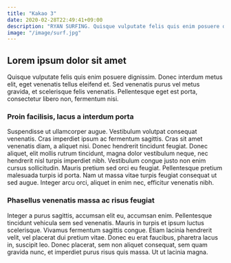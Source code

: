 ```yaml
---
title: "Kakao 3"
date: 2020-02-28T22:49:41+09:00
description: "RYAN SURFING. Quisque vulputate felis quis enim posuere dignissim. Donec interdum metus elit, eget venenatis tellus eleifend et. Sed venenatis purus vel metus gravida, et scelerisque felis venenatis. Pellentesque eget est porta, consectetur libero non, fermentum nisi."
image: "/image/surf.jpg"
---
```


## Lorem ipsum dolor sit amet
Quisque vulputate felis quis enim posuere dignissim. Donec interdum metus elit, eget venenatis tellus eleifend et. Sed venenatis purus vel metus gravida, et scelerisque felis venenatis. Pellentesque eget est porta, consectetur libero non, fermentum nisi.

### Proin facilisis, lacus a interdum porta

Suspendisse ut ullamcorper augue. Vestibulum volutpat consequat venenatis. Cras imperdiet ipsum ac fermentum sagittis. Cras sit amet venenatis diam, a aliquet nisi. Donec hendrerit tincidunt feugiat. Donec aliquet, elit mollis rutrum tincidunt, magna dolor vestibulum neque, nec hendrerit nisl turpis imperdiet nibh. Vestibulum congue justo non enim cursus sollicitudin. Mauris pretium sed orci eu feugiat. Pellentesque pretium malesuada turpis id porta. Nam ut massa vitae turpis feugiat consequat ut sed augue. Integer arcu orci, aliquet in enim nec, efficitur venenatis nibh.

### Phasellus venenatis massa ac risus feugiat

Integer a purus sagittis, accumsan elit eu, accumsan enim. Pellentesque tincidunt vehicula sem sed venenatis. Mauris in turpis et ipsum luctus scelerisque. Vivamus fermentum sagittis congue. Etiam lacinia hendrerit velit, vel placerat dui pretium vitae. Donec eu erat faucibus, pharetra lacus in, suscipit leo. Donec placerat, sem non aliquet consequat, sem quam gravida nunc, et imperdiet purus risus quis massa. Ut ut lacinia magna.
